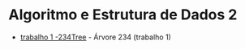 # Algoritmo e Estrutura de Dados 2

+ [trabalho 1 -234Tree](https://github.com/lalamp/AED2/tree/main/trabalho%201) - Árvore 234 (trabalho 1)
